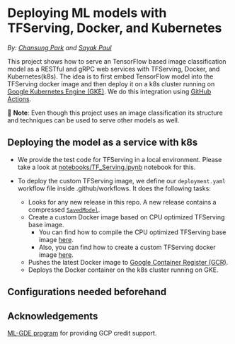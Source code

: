# Deploying ML models with TFServing, Docker, and Kubernetes

*By: [Chansung Park](https://github.com/deep-diver) and [Sayak Paul](https://github.com/sayakpaul)*

This project shows how to serve an TensorFlow based image classification model as a
RESTful and gRPC web services with TFServing, Docker, and Kubernetes(k8s). The idea is to first
embed TensorFlow model into the TFServing docker image and then deploy it on a k8s cluster running on [Google Kubernetes
Engine (GKE)](https://cloud.google.com/kubernetes-engine). We do this integration
using [GitHub Actions](https://github.com/features/actions). 

👋 **Note**: Even though this project uses an image classification its structure and techniques can
be used to serve other models as well.

## Deploying the model as a service with k8s

- We provide the test code for TFServing in a local environment. Please take a look at [notebooks/TF_Serving.ipynb](...) notebook for this.

- To deploy the custom TFServing image, we define our `deployment.yaml` workflow file inside .github/workflows. It does the following tasks:
    - Looks for any new release in this repo. A new release contains a compressed [`SavedModel`](https://www.tensorflow.org/guide/saved_model).
    - Create a custom Docker image based on CPU optimized TFServing base image.
      - You can find how to compile the CPU optimized TFServing base image [here](https://github.com/tensorflow/serving/blob/master/tensorflow_serving/g3doc/setup.md#optimized-build).
      - Also, you can find how to create a custom TFServing docker image [here](https://www.tensorflow.org/tfx/serving/serving_kubernetes#commit_image_for_deployment).
    - Pushes the latest Docker image to [Google Container Register (GCR)](https://cloud.google.com/container-registry).
    - Deploys the Docker container on the k8s cluster running on GKE. 


## Configurations needed beforehand



## Acknowledgements

[ML-GDE program](https://developers.google.com/programs/experts/) for providing GCP credit support.

